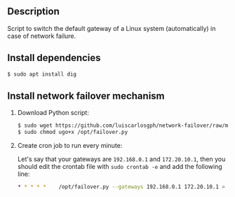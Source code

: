 Description
-----------

Script to switch the default gateway of a Linux system (automatically) in case of network failure.


Install dependencies
--------------------

```bash
$ sudo apt install dig
```

Install network failover mechanism
----------------------------------

1. Download Python script:

   ```bash
   $ sudo wget https://github.com/luiscarlosgph/network-failover/raw/main/src/failover.py -O /opt/failover.py
   $ sudo chmod ugo+x /opt/failover.py
   ```
   
2. Create cron job to run every minute:

   Let's say that your gateways are `192.168.0.1` and `172.20.10.1`, then you should edit the crontab file
   with `sudo crontab -e` and add the following line:
   
      ```bash
      * * * * *    /opt/failover.py --gateways 192.168.0.1 172.20.10.1 > /dev/null
      ```

   
